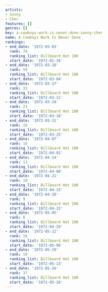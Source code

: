 ```yaml
---
artists:
- Sonny
- Cher
features: []
genres: []
key: a-cowboys-work-is-never-done-sonny-cher
name: A Cowboys Work Is Never Done
rankings:
- end_date: '1972-03-03'
  rank: 78
  ranking_list: Billboard Hot 100
  start_date: '1972-02-26'
- end_date: '1972-03-10'
  rank: 59
  ranking_list: Billboard Hot 100
  start_date: '1972-03-04'
- end_date: '1972-03-17'
  rank: 33
  ranking_list: Billboard Hot 100
  start_date: '1972-03-11'
- end_date: '1972-03-24'
  rank: 23
  ranking_list: Billboard Hot 100
  start_date: '1972-03-18'
- end_date: '1972-03-31'
  rank: 19
  ranking_list: Billboard Hot 100
  start_date: '1972-03-25'
- end_date: '1972-04-07'
  rank: 16
  ranking_list: Billboard Hot 100
  start_date: '1972-04-01'
- end_date: '1972-04-14'
  rank: 13
  ranking_list: Billboard Hot 100
  start_date: '1972-04-08'
- end_date: '1972-04-21'
  rank: 10
  ranking_list: Billboard Hot 100
  start_date: '1972-04-15'
- end_date: '1972-04-28'
  rank: 9
  ranking_list: Billboard Hot 100
  start_date: '1972-04-22'
- end_date: '1972-05-05'
  rank: 8
  ranking_list: Billboard Hot 100
  start_date: '1972-04-29'
- end_date: '1972-05-12'
  rank: 16
  ranking_list: Billboard Hot 100
  start_date: '1972-05-06'
- end_date: '1972-05-19'
  rank: 19
  ranking_list: Billboard Hot 100
  start_date: '1972-05-13'
- end_date: '1972-05-26'
  rank: 37
  ranking_list: Billboard Hot 100
  start_date: '1972-05-20'
---
```


